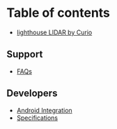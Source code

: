 # Table of contents

* [lighthouse LIDAR by Curio](README.md)

## Support

* [FAQs](support/untitled.md)

## Developers

* [Android Integration](developers/android-integration.md)
* [Specifications](developers/specifications.md)

